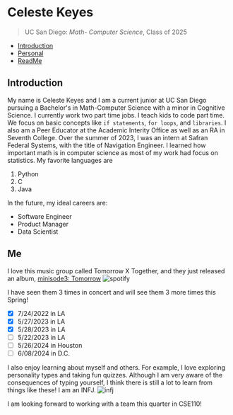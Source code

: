 # **Celeste Keyes**
> UC San Diego: *Math- Computer Science*, Class of 2025
> 
- [Introduction](https://github.com/celesteck/CSE110-Project/blob/main/index.md#introduction)
- [Personal](https://github.com/celesteck/CSE110-Project/blob/main/index.md#me)
- [ReadMe](https://github.com/celesteck/CSE110-Project/blob/main/README.md)


## **Introduction**
My name is Celeste Keyes and I am a current junior at UC San Diego pursuing a Bachelor's in Math-Computer Science with a minor in Cognitive Science. I currently work two part time jobs. I teach kids to code part time. We focus on basic concepts like `if statements`, `for loops`, and `libraries`. I also am a Peer Educator at the Academic Interity Office as well as an RA in Seventh College. Over the summer of 2023, I was an intern at Safran Federal Systems, with the title of Navigation Engineer. I learned how important math is in computer science as most of my work had focus on statistics.
My favorite languages are 
1. Python
2. C
3. Java

In the future, my ideal careers are:
- Software Engineer
- Product Manager
- Data Scientist

## **Me**
I love this music group called Tomorrow X Together, and they just released an album, [minisode3: Tomorrow](https://open.spotify.com/album/0mDwrOXZHN1lgCNeBvkBbj?si=2qzwIZpwR1uYKhsoBntPkw)
![spotify](https://media.discordapp.net/attachments/780223437602816024/1227079817128579072/image0.jpg?ex=66271a22&is=6614a522&hm=ced205fee63ff97c3cbc1d6243e713583ebbb3890458d6a19fe6218be63ed7b4&=&format=webp&width=562&height=662)

I have seen them 3 times in concert and will see them 3 more times this Spring!
- [x] 7/24/2022 in LA
- [x] 5/27/2023 in LA
- [x] 5/28/2023 in LA
- [ ] 5/22/2023 in LA
- [ ] 5/26/2024 in Houston
- [ ] 6/08/2024 in D.C.

I also enjoy learning about myself and others. For example, I love exploring personality types and taking fun quizzes. Although I am very aware of the consequences of typing yourself, I think there is still a lot to learn from things like these! 
I am an INFJ. ![infj](https://c4.staticflickr.com/4/3871/18216353004_fefb8f960d.jpg) 

I am looking forward to working with a team this quarter in CSE110! 
